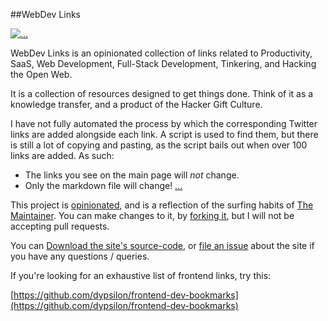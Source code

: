 ##WebDev Links

[![...](http://f.cl.ly/items/3g2c1i1l1C040Z3F2b24/Image%202013-08-31%20at%204.44.18%20AM.png "...")](http://devlinks.co.uk/)

WebDev Links is an opinionated collection of links related to Productivity, SaaS, Web Development, Full-Stack Development, Tinkering, and Hacking the Open Web.

It is a collection of resources designed to get things done. Think of it as a knowledge transfer, and a product of the Hacker Gift Culture.

I have not fully automated the process by which the corresponding Twitter links are added alongside each link. A script is used to find them, but there is still a lot of copying and pasting, as the script bails out when over 100 links are added. As such:

* The links you see on the main page will _not_ change.
* Only the markdown file will change! [...](https://github.com/dhig/devlinks.co.uk/blob/gh-pages/devlinks.co.uk.md)

This project is [opinionated](http://gettingreal.37signals.com/ch04_Make_Opinionated_Software.php), and is a reflection of the surfing habits of  [The Maintainer](http://higg.im/).
You can make changes to it, by [forking it](https://github.com/dhig/devlinks.co.uk/fork), but I will not be accepting pull requests.

You can [Download the site's source-code](https://github.com/dhig/devlinks.co.uk/archive/gh-pages.zip), or [file an issue](https://github.com/dhig/devlinks.co.uk/issues) about the site if you have any questions / queries.

If you're looking for an exhaustive list of frontend links, try this:

[https://github.com/dypsilon/frontend-dev-bookmarks](https://github.com/dypsilon/frontend-dev-bookmarks)


